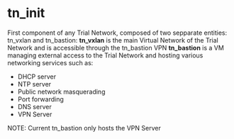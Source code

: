 # tn_init

First component of any Trial Network, composed of two sepparate entities: tn_vxlan and tn_bastion:
**tn_vxlan** is the main Virtual Network of the Trial Network and is accessible through the tn_bastion VPN
**tn_bastion** is a VM managing external access to the Trial Network and hosting various networking services such as:
- DHCP server
- NTP server
- Public network masquerading
- Port forwarding
- DNS server
- VPN Server

NOTE: Current tn_bastion only hosts the VPN Server